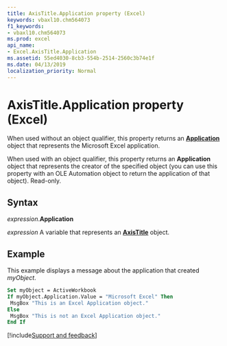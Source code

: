 ```yaml
---
title: AxisTitle.Application property (Excel)
keywords: vbaxl10.chm564073
f1_keywords:
- vbaxl10.chm564073
ms.prod: excel
api_name:
- Excel.AxisTitle.Application
ms.assetid: 55ed4030-8cb3-554b-2514-2560c3b74e1f
ms.date: 04/13/2019
localization_priority: Normal
---
```



# AxisTitle.Application property (Excel)

When used without an object qualifier, this property returns an **[Application](Excel.Application(object).md)** object that represents the Microsoft Excel application. 

When used with an object qualifier, this property returns an **Application** object that represents the creator of the specified object (you can use this property with an OLE Automation object to return the application of that object). Read-only.


## Syntax

_expression_.**Application**

_expression_ A variable that represents an **[AxisTitle](Excel.AxisTitle(object).md)** object.


## Example

This example displays a message about the application that created _myObject_.

```vb
Set myObject = ActiveWorkbook 
If myObject.Application.Value = "Microsoft Excel" Then 
 MsgBox "This is an Excel Application object." 
Else 
 MsgBox "This is not an Excel Application object." 
End If
```




[!include[Support and feedback](~/includes/feedback-boilerplate.md)]